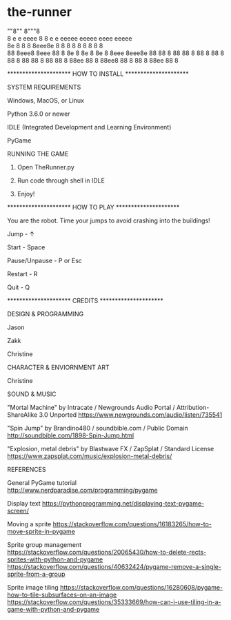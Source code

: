 # the-runner




""8""               8"""8                                
  8   e   e eeee    8   8  e   e eeeee eeeee eeee eeeee  
  8e  8   8 8       8eee8e 8   8 8   8 8   8 8    8   8  
  88  8eee8 8eee    88   8 8e  8 8e  8 8e  8 8eee 8eee8e 
  88  88  8 88      88   8 88  8 88  8 88  8 88   88   8 
  88  88  8 88ee    88   8 88ee8 88  8 88  8 88ee 88   8 
                                                         
                                    
                                                                                            


********************* HOW TO INSTALL *********************

SYSTEM REQUIREMENTS

Windows, MacOS, or Linux

Python 3.6.0 or newer

IDLE (Integrated Development and Learning Environment)

PyGame

RUNNING THE GAME

1. Open TheRunner.py

2. Run code through shell in IDLE

3. Enjoy!


********************* HOW TO PLAY *********************

You are the robot. Time your jumps to avoid crashing into the buildings!

Jump - ↑

Start - Space

Pause/Unpause - P or Esc

Restart - R

Quit - Q

********************* CREDITS *********************

DESIGN & PROGRAMMING

Jason

Zakk

Christine


CHARACTER & ENVIORNMENT ART

Christine


SOUND & MUSIC

"Mortal Machine" by Intracate / Newgrounds Audio Portal / Attribution-ShareAlike 3.0 Unported
https://www.newgrounds.com/audio/listen/735541

"Spin Jump" by Brandino480 / soundbible.com / Public Domain
http://soundbible.com/1898-Spin-Jump.html

"Explosion, metal debris" by Blastwave FX / ZapSplat / Standard License
https://www.zapsplat.com/music/explosion-metal-debris/



REFERENCES

General PyGame tutorial
http://www.nerdparadise.com/programming/pygame

Display text
https://pythonprogramming.net/displaying-text-pygame-screen/

Moving a sprite
https://stackoverflow.com/questions/16183265/how-to-move-sprite-in-pygame

Sprite group management
https://stackoverflow.com/questions/20065430/how-to-delete-rects-sprites-with-python-and-pygame
https://stackoverflow.com/questions/40632424/pygame-remove-a-single-sprite-from-a-group

Sprite image tiling
https://stackoverflow.com/questions/16280608/pygame-how-to-tile-subsurfaces-on-an-image
https://stackoverflow.com/questions/35333669/how-can-i-use-tiling-in-a-game-with-python-and-pygame
